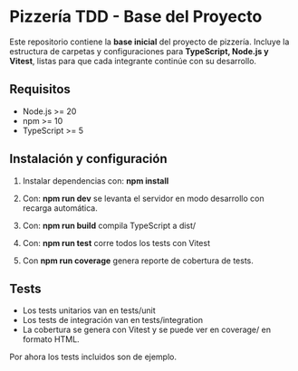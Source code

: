 # Pizzería TDD - Base del Proyecto

Este repositorio contiene la **base inicial** del proyecto de pizzería. Incluye la estructura de carpetas y configuraciones para **TypeScript, Node.js y Vitest**, listas para que cada integrante continúe con su desarrollo.
## Requisitos

- Node.js >= 20  
- npm >= 10  
- TypeScript >= 5

## Instalación y configuración

1. Instalar dependencias con: **npm install**

2. Con: **npm run dev** se levanta el servidor en modo desarrollo con recarga automática.

3. Con: **npm run build** compila TypeScript a dist/

4. Con: **npm run test** corre todos los tests con Vitest

5. Con **npm run coverage** genera reporte de cobertura de tests.

## Tests

* Los tests unitarios van en tests/unit
* Los tests de integración van en tests/integration
* La cobertura se genera con Vitest y se puede ver en coverage/ en formato HTML.

Por ahora los tests incluidos son de ejemplo.